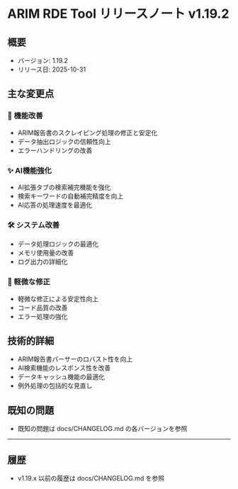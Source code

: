 # ARIM RDE Tool リリースノート v1.19.2

## 概要
- バージョン: 1.19.2
- リリース日: 2025-10-31

## 主な変更点

### 🔧 機能改善
- ARIM報告書のスクレイピング処理の修正と安定化
- データ抽出ロジックの信頼性向上
- エラーハンドリングの改善

### ✨ AI機能強化
- AI拡張タブの検索補完機能を強化
- 検索キーワードの自動補完精度を向上
- AI応答の処理速度を最適化

### 🛠 システム改善
- データ処理ロジックの最適化
- メモリ使用量の改善
- ログ出力の詳細化

### 🐛 軽微な修正
- 軽微な修正による安定性向上
- コード品質の改善
- エラー処理の強化

## 技術的詳細
- ARIM報告書パーサーのロバスト性を向上
- AI検索機能のレスポンス性を改善
- データキャッシュ機能の最適化
- 例外処理の包括的な見直し

## 既知の問題
- 既知の問題は docs/CHANGELOG.md の各バージョンを参照

---

## 履歴
- v1.19.x 以前の履歴は docs/CHANGELOG.md を参照